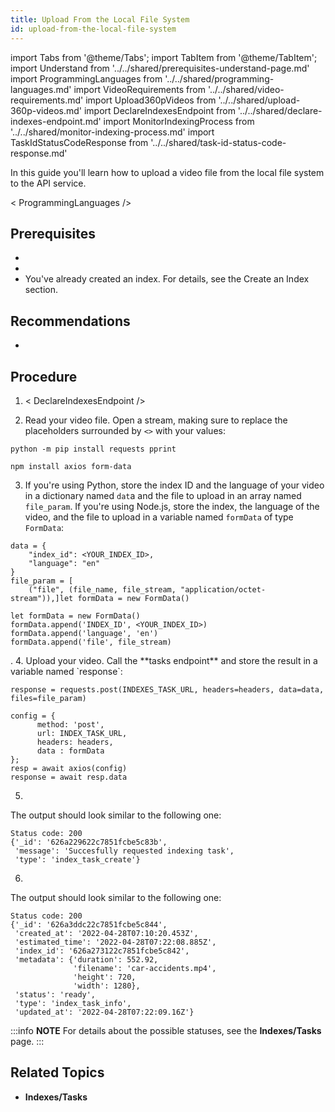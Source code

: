 ```yaml
---
title: Upload From the Local File System 
id: upload-from-the-local-file-system 
---
```


import Tabs from '@theme/Tabs';
import TabItem from '@theme/TabItem';
import Understand from '../../shared/prerequisites-understand-page.md'
import ProgrammingLanguages from '../../shared/programming-languages.md'
import VideoRequirements from '../../shared/video-requirements.md'
import Upload360pVideos from '../../shared/upload-360p-videos.md'
import DeclareIndexesEndpoint from '../../shared/declare-indexes-endpoint.md'
import MonitorIndexingProcess from '../../shared/monitor-indexing-process.md' 
import TaskIdStatusCodeResponse from '../../shared/task-id-status-code-response.md'


In this guide you'll learn how to upload a video file from the local file system to the API service.

< ProgrammingLanguages />

## Prerequisites

- <VideoRequirements />
- <Understand />
- You've already created an index. For details, see the Create an Index section. <!-- TODO: Add link -->

## Recommendations

- <Upload360pVideos />

## Procedure

1. < DeclareIndexesEndpoint /> 

2. Read your video file. Open a stream, making sure to replace the placeholders surrounded by `<>` with your values:

  <Tabs>
  <TabItem value="py" label="Python">

  ```
  python -m pip install requests pprint
  ```
  </TabItem>
  <TabItem value="js" label="Node.js">

  ```
  npm install axios form-data
  ```
  </TabItem>
  </Tabs>

3. If you're using Python, store the index ID and the language of your video in a dictionary named `dat`a and the file to upload in an array named `file_param`. If you're using Node.js, store the index, the language of the video, and the file to upload in a variable named `formData` of type `FormData`:

  <Tabs>
  <TabItem value="py" label="Python">

  ```
  data = {
      "index_id": <YOUR_INDEX_ID>, 
      "language": "en"
  }
  file_param = [
      ("file", (file_name, file_stream, "application/octet-stream")),]let formData = new FormData()
  ```
  </TabItem>
  <TabItem value="js" label="Node.js">

  ```
  let formData = new FormData()
  formData.append('INDEX_ID', <YOUR_INDEX_ID>)
  formData.append('language', 'en')
  formData.append('file', file_stream)
  ```
  </TabItem>
  </Tabs>
.
4. Upload your video. Call the **tasks endpoint** <!--TODO: Add link --> and store the result in a variable named `response`:

  <Tabs>
  <TabItem value="py" label="Python">

  ```
  response = requests.post(INDEXES_TASK_URL, headers=headers, data=data, files=file_param)
  ```
  </TabItem>
  <TabItem value="js" label="Node.js">

  ```
  config = {
        method: 'post',
        url: INDEX_TASK_URL,
        headers: headers,
        data : formData
  };
  resp = await axios(config)
  response = await resp.data
  ```
  </TabItem>
  </Tabs>

5. <TaskIdStatusCodeResponse />
 
  The output should look similar to the following one:

  ```output
  Status code: 200
  {'_id': '626a229622c7851fcbe5c83b',
   'message': 'Succesfully requested indexing task',
   'type': 'index_task_create'}
  ```

6. <MonitorIndexingProcess /> 

  The output should look similar to the following one:
  ```output
  Status code: 200
  {'_id': '626a3ddc22c7851fcbe5c844',
   'created_at': '2022-04-28T07:10:20.453Z',
   'estimated_time': '2022-04-28T07:22:08.885Z',
   'index_id': '626a273122c7851fcbe5c842',
   'metadata': {'duration': 552.92,
                'filename': 'car-accidents.mp4',
                'height': 720,
                'width': 1280},
   'status': 'ready',
   'type': 'index_task_info',
   'updated_at': '2022-04-28T07:22:09.16Z'}
  ```
  
  :::info **NOTE**
  For details about the possible statuses, see the **Indexes/Tasks** page. <!--TODO: Add link-->
  :::

## Related Topics

- **Indexes/Tasks** <!--TODO: Add link-->
